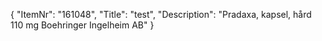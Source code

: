 {
  "ItemNr": "161048",
  "Title": "test",
  "Description": "Pradaxa, kapsel, hård 110 mg Boehringer Ingelheim AB"
}